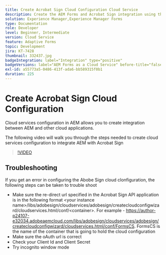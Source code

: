 ```yaml
---
title: Create Acrobat Sign Cloud Configuration Cloud Service
description: Create the AEM Forms and Acrobat Sign integration using the cloud services configuration.
solution: Experience Manager,Experience Manager Forms
type: Documentation
role: Developer
level: Beginner, Intermediate
version: Cloud Service
feature: Adaptive Forms
topic: Development
jira: KT-7428
thumbnail: 332437.jpg
badgeIntegration: label="Integration" type="positive"
badgeVersions: label="AEM Forms as a Cloud Service" before-title="false"
exl-id: a55773a5-0486-413f-ada6-bb589315f0b1
duration: 225
---
```

# Create Acrobat Sign Cloud Configuration

Cloud services configuration in AEM allows you to create integration between AEM and other cloud applications.

The following video will walk you through the steps needed to create cloud services configuration to integrate AEM with Acrobat Sign

>[!VIDEO](https://video.tv.adobe.com/v/332437?quality=12&learn=on)

## Troubleshooting

If you get an error in configuring the Abobe Sign cloud clonfiguration, the following steps can be taken to trouble shoot
* Make sure the re-direct url specified in the Acrobat Sign API application is in the following format
 &lt;your instance name&gt;/libs/adobesign/cloudservices/adobesign/createcloudconfigwizard/cloudservices.html/conf/&lt;container&gt;.
For example - https://author-p24107-e32034.adobeaemcloud.com/libs/adobesign/cloudservices/adobesign/createcloudconfigwizard/cloudservices.html/conf/FormsCS. FormsCS is the name of the container that is going to hold the cloud configuration
* Make sure the oAuth url is correct
* Check your Client Id and Client Secret
* Try incognito window mode

